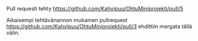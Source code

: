 Pull requesti tehty
https://github.com/Kahvipuu/OhtuMiniprojekti/pull/5

Aikaisempi tehtävänannon mukainen pullrequest https://github.com/Kahvipuu/OhtuMiniprojekti/pull/3 ehdittiin mergata tällä välin.
